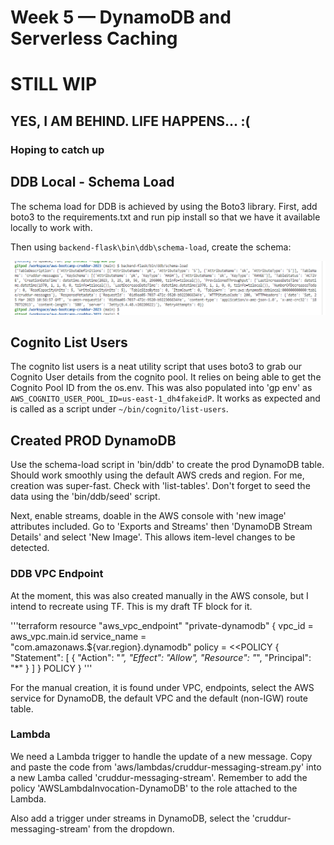 # Week 5 — DynamoDB and Serverless Caching

# STILL WIP #
## YES, I AM BEHIND. LIFE HAPPENS...  :( ##
### Hoping to catch up ###
## DDB Local - Schema Load

The schema load for DDB is achieved by using the Boto3 library.  First, add boto3 to the requirements.txt and run pip install so that we have it available locally to work with.

<Show this>

Then using `backend-flask\bin\ddb\schema-load`, create the schema:



![DDB schema load](assets/ddb-schema-load-works.png)




## Cognito List Users

The cognito list users is a neat utility script that uses boto3 to grab our Cognito User details from the cognito pool. It relies on being able to get the Cognito Pool ID from the os.env.  This was also populated into 'gp env' as `AWS_COGNITO_USER_POOL_ID=us-east-1_dh4fakeidP`.  It works as expected and is called as a script under `~/bin/cognito/list-users`.



## Created PROD DynamoDB

Use the schema-load script in 'bin/ddb' to create the prod DynamoDB table.  Should work smoothly using the default AWS creds and region.  For me, creation was super-fast.   Check with 'list-tables'.  Don't forget to seed the data using the 'bin/ddb/seed' script.

Next, enable streams, doable in the AWS console with 'new image' attributes included.  Go to 'Exports and Streams' then 'DynamoDB Stream Details' and select 'New Image'.  This allows item-level changes to be detected.

### DDB VPC Endpoint ###

At the moment, this was also created manually in the AWS console, but I intend to recreate using TF.  This is my draft TF block for it.

'''terraform
  resource "aws_vpc_endpoint" "private-dynamodb" {
    vpc_id = aws_vpc.main.id
    service_name = "com.amazonaws.${var.region}.dynamodb"
    policy = <<POLICY
    {
    "Statement": [
        {
        "Action": "*",
        "Effect": "Allow",
        "Resource": "*",
        "Principal": "*"
        }
    ]
    }
    POLICY
  }
'''

For the manual creation, it is found under VPC, endpoints, select the AWS service for DynamoDB, the default VPC and the default (non-IGW) route table.

### Lambda ###

We need a Lambda trigger to handle the update of a new message.  Copy and paste the code from 'aws/lambdas/cruddur-messaging-stream.py' into a new Lamba called 'cruddur-messaging-stream'.  Remember to add the policy 'AWSLambdaInvocation-DynamoDB' to the role attached to the Lambda.

Also add a trigger under streams in DynamoDB, select the 'cruddur-messaging-stream' from the dropdown.